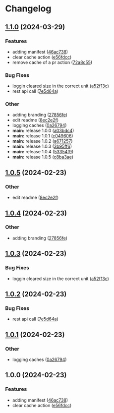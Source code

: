 # Changelog

## [1.1.0](https://github.com/TheAngularGuy/clear-cache-of-pull-request/compare/v1.0.5...v1.1.0) (2024-03-29)


### Features

* adding manifest ([46ac738](https://github.com/TheAngularGuy/clear-cache-of-pull-request/commit/46ac7387ecd890f35496cf76dd219307c1f36ec1))
* clear cache action ([e56fdcc](https://github.com/TheAngularGuy/clear-cache-of-pull-request/commit/e56fdcc3e36820233ceba9ca8a634c13284d3a22))
* remove cache of a pr action ([72a8c55](https://github.com/TheAngularGuy/clear-cache-of-pull-request/commit/72a8c556620673b47f5efa7852bf663fee63cd21))


### Bug Fixes

* loggin cleared size in the correct unit ([a52f13c](https://github.com/TheAngularGuy/clear-cache-of-pull-request/commit/a52f13c4c2a8598a7ce9c1fd989955b39074b74d))
* rest api call ([7e5d64a](https://github.com/TheAngularGuy/clear-cache-of-pull-request/commit/7e5d64a210ea0657d9cce1104b1714580e6ed381))


### Other

* adding branding ([27856fe](https://github.com/TheAngularGuy/clear-cache-of-pull-request/commit/27856fea63b29d846c5151c7532d11b5aa288ae0))
* edit readme ([8ec2e2f](https://github.com/TheAngularGuy/clear-cache-of-pull-request/commit/8ec2e2f4935a716556e28c45d11c0b291f8de314))
* logging caches ([0a26794](https://github.com/TheAngularGuy/clear-cache-of-pull-request/commit/0a26794b72900aa06f0f90b9decdc372ec91346c))
* **main:** release 1.0.0 ([a03bdc4](https://github.com/TheAngularGuy/clear-cache-of-pull-request/commit/a03bdc443c978a74e1eab94825125dea44d0bc07))
* **main:** release 1.0.1 ([c049606](https://github.com/TheAngularGuy/clear-cache-of-pull-request/commit/c049606e0c05a22650a375c410fb09db5621cf8e))
* **main:** release 1.0.2 ([a671257](https://github.com/TheAngularGuy/clear-cache-of-pull-request/commit/a6712575b99186f72a9f986be8f4c54dd96b0c5d))
* **main:** release 1.0.3 ([3b95ff6](https://github.com/TheAngularGuy/clear-cache-of-pull-request/commit/3b95ff6152a84cdbd616820a30efdf309662894c))
* **main:** release 1.0.4 ([53354f9](https://github.com/TheAngularGuy/clear-cache-of-pull-request/commit/53354f9af54bd74f74b513ca6b515b3e860299c1))
* **main:** release 1.0.5 ([c8ba3ae](https://github.com/TheAngularGuy/clear-cache-of-pull-request/commit/c8ba3aec6231b6cd74a06d2fe0e823df6f14c28d))

## [1.0.5](https://github.com/TheAngularGuy/clear-cache-by-prefix-action/compare/v1.0.4...v1.0.5) (2024-02-23)


### Other

* edit readme ([8ec2e2f](https://github.com/TheAngularGuy/clear-cache-by-prefix-action/commit/8ec2e2f4935a716556e28c45d11c0b291f8de314))

## [1.0.4](https://github.com/TheAngularGuy/clear-cache-by-prefix-action/compare/v1.0.3...v1.0.4) (2024-02-23)


### Other

* adding branding ([27856fe](https://github.com/TheAngularGuy/clear-cache-by-prefix-action/commit/27856fea63b29d846c5151c7532d11b5aa288ae0))

## [1.0.3](https://github.com/TheAngularGuy/clear-cache-by-prefix-action/compare/v1.0.2...v1.0.3) (2024-02-23)


### Bug Fixes

* loggin cleared size in the correct unit ([a52f13c](https://github.com/TheAngularGuy/clear-cache-by-prefix-action/commit/a52f13c4c2a8598a7ce9c1fd989955b39074b74d))

## [1.0.2](https://github.com/TheAngularGuy/clear-cache-by-prefix-action/compare/v1.0.1...v1.0.2) (2024-02-23)


### Bug Fixes

* rest api call ([7e5d64a](https://github.com/TheAngularGuy/clear-cache-by-prefix-action/commit/7e5d64a210ea0657d9cce1104b1714580e6ed381))

## [1.0.1](https://github.com/TheAngularGuy/clear-cache-by-prefix-action/compare/v1.0.0...v1.0.1) (2024-02-23)


### Other

* logging caches ([0a26794](https://github.com/TheAngularGuy/clear-cache-by-prefix-action/commit/0a26794b72900aa06f0f90b9decdc372ec91346c))

## 1.0.0 (2024-02-23)


### Features

* adding manifest ([46ac738](https://github.com/TheAngularGuy/clear-cache-by-prefix-action/commit/46ac7387ecd890f35496cf76dd219307c1f36ec1))
* clear cache action ([e56fdcc](https://github.com/TheAngularGuy/clear-cache-by-prefix-action/commit/e56fdcc3e36820233ceba9ca8a634c13284d3a22))
